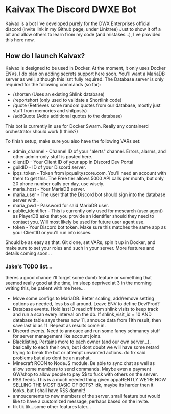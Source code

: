# Kaivax The Discord DWXE Bot
Kaivax is a bot I've developed purely for the DWX Enterprises official discord (invite link in my Github page, under Linktree)
Just to show it off a bit and allow others to learn from my code (and mistakes...), I've provided this here now.

## How do I launch Kaivax?
Kaivax is designed to be used in Docker. At the moment, it only uses Docker ENVs. I do plan on adding secrets support here soon.
You'll want a MariaDB server as well, although this isnt fully required. The Database server is only required for the following commands (so far):
+ /shorten (Uses an existing Shlink database)
+ /reportshort (only used to validate a Shortlink code)
+ /quote (Retrieves some random quotes from our database, mostly just stuff from memories and shitposts)
+ /addQuote (Adds additional quotes to the database)

This bot is currently in use for Docker Swarm. Really any containerd orchestrator should work (I think?)

To finish setup, make sure you also have the following VARs set:
+ admin_channel - Channel ID of your "alerts" channel. Errors, alarms, and other admin-only stuff is posted here.
+ clientID - Your Client ID of your app in Discord Dev Portal
+ guildID - ID of your Discord server.
+ ipqs_token - Token from ipqualityscore.com. You'll need an account with them to get this. The Free tier allows 5000 API calls per month, but only 20 phone number calls per day, use wisely.
+ maria_host - Your MariaDB server.
+ maria_user - The user that the Discord bot should sign into the database server with.
+ maria_pwd - Password for said MariaDB user.
+ public_identifier - This is currently only used for mcsearch (user agent) as PlayerDB asks that you provide an identifier should they need to contact you. Will most likely be used for future user agent use.
+ token - Your Discord bot token. Make sure this matches the same app as your ClientID or you'll run into issues.

Should be as easy as that. Git clone, set VARs, spin it up in Docker, and make sure to set your roles and such in your server.
More features and details coming soon...

### Jake's TODO list...
theres a good chance i'll forget some dumb feature or something that seemed really good at the time, im sleep deprived at 3 in the morning writing this, be patient with me here...
+ Move some configs to MariaDB. Better scaling, add/remove setting options as needed, less bs all around. Leave ENV to define Dev/Prod?
+ Database events. Hold last ID read off from shlink visits to keep track and run a scan every interval on the db. If shlink_visit_id = 10 AND database table says theres now 11, annouce data from 11th result, then save last id as 11. Repeat as results come in.
+ Discord events. Need to annouce and run some fancy schmancy stuff for server management like account joins.
+ Blacklisting. Pertains more to each owner (and our own server...), basically to each their own, but i dont doubt we will have some retard trying to break the bot or attempt unwanted actions. do fix said problems but also dont be an asshat.
+ Minecraft RCON to NodeJS module. Be able to sync chat as well as allow some members to send commands. Maybe even a payment GW/shop to allow people to pay 5$ to fuck with others on the server.
+ RSS feeds. This is a much needed thing given appaRENTLY WE'RE NOW SELLING THE MOST BASIC OF BOTS? idk, maybe its harder then it looks, but I shall have RSS damnit!
+ annoucements to new members of the server. small feature but would like to have a customized message, perhaps based on the invite.
+ tik tik tik...some other features later...